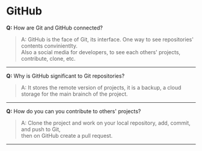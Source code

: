 # GitHub

**Q:** How are Git and GitHub connected? 

> A: GitHub is the face of Git, its interface. One way to see repositories' contents convinientlty.  
Also a social media for developers, to see each others' projects, contribute, clone, etc.

---

**Q:** Why is GitHub significant to Git repositories?

> A: It stores the remote version of projects, it is a backup, a cloud storage for the main brainch of the project.

---

**Q:** How do you can you contribute to others' projects?

> A: Clone the project and work on your local repository, add, commit, and push to Git,  
then on GitHub create a pull request. 

---

